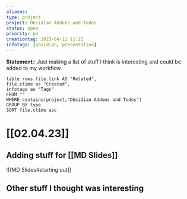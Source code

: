```yaml
---
aliases:
type: project
project: Obsidian Addons and Todos
status: open
priority: p4
creationtag: 2023-04-11 11:21
infotags: [obsidian, presentation]
---
```


**Statement**:: Just making a list of stuff I think is interesting and could be added to my workflow
```dataview
table rows.file.link AS "Related",
file.ctime as "Created",
infotags as "Tags"
FROM ""
WHERE contains(project,"Obsidian Addons and Todos")
GROUP BY type
SORT file.ctime asc 
```


# [[02.04.23]]

##  Adding stuff for [[MD Slides]]

![[MD Slides#starting out]]



## Other stuff I thought was interesting
